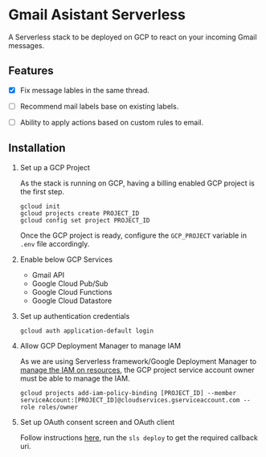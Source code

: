 Gmail Asistant Serverless
=========================


A Serverless stack to be deployed on GCP to react on your incoming Gmail messages.

## Features

- [X] Fix message lables in the same thread.
- [ ] Recommend mail labels base on existing labels.
- [ ] Ability to apply actions based on custom rules to email.


## Installation


1. Set up a GCP Project

    As the stack is running on GCP, having a billing enabled GCP project is the first step.

    ```
    gcloud init
    gcloud projects create PROJECT_ID
    gcloud config set project PROJECT_ID
    ```

    Once the GCP project is ready, configure the `GCP_PROJECT` variable in `.env` file accordingly.

2. Enable below GCP Services

    * Gmail API
    * Google Cloud Pub/Sub
    * Google Cloud Functions
    * Google Cloud Datastore

3. Set up authentication credentials

    ```
    gcloud auth application-default login
    ```

4. Allow GCP Deployment Manager to manage IAM

    As we are using Serverless framework/Google Deployment Manager to [manage the IAM on resources](https://cloud.google.com/deployment-manager/docs/configuration/set-access-control-resources), the GCP project service account owner must be able to manage the IAM.

    ```
    gcloud projects add-iam-policy-binding [PROJECT_ID] --member serviceAccount:[PROJECT_ID]@cloudservices.gserviceaccount.com --role roles/owner
    ```

5. Set up OAuth consent screen and OAuth client

    Follow instructions [here](https://codelabs.developers.google.com/codelabs/intelligent-gmail-processing#3), run the `sls deploy` to get the required callback uri.
